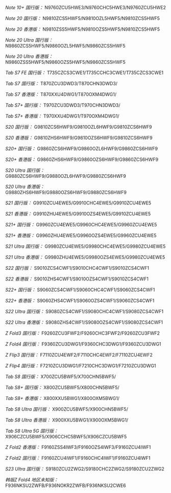 *Note 10+ 国行版：*
N9760ZCU5HWE3/N9760CHC5HWE3/N9760ZCU5HWE2

*Note 20 国行版：*
N9810ZCS5HWF5/N9810OZL5HWF5/N9810ZCS5HWF5

*Note 20 香港版：*
N9810ZSS5HWF5/N9810OZS5HWF5/N9810ZCS5HWF5

*Note 20 Ultra 国行版：*
N9860ZCS5HWF5/N9860OZL5HWF5/N9860ZCS5HWF5

*Note 20 Ultra 香港版：*
N9860ZSS5HWF5/N9860OZS5HWF5/N9860ZCS5HWF5

*Tab S7 FE 国行版：*
T735CZCS3CWE1/T735CCHC3CWE1/T735CZCS3CWE1

*Tab S7 国行版：*
T870ZCU3DWD3/T870CHN3DWD3/

*Tab S7 香港版：*
T870XXU4DWG1/T870OXM4DWG1/

*Tab S7+ 国行版：*
T970ZCU3DWD3/T970CHN3DWD3/

*Tab S7+ 香港版：*
T970XXU4DWG1/T970OXM4DWG1/

*S20 国行版：*
G9810ZCS6HWF9/G9810OZL6HWF9/G9810ZCS6HWF9

*S20 香港版：*
G9810ZHS6HWF9/G9810OZS6HWF9/G9810ZCS6HWF9

*S20+ 国行版：*
G9860ZCS6HWF9/G9860OZL6HWF9/G9860ZCS6HWF9

*S20+ 香港版：*
G9860ZHS6HWF9/G9860OZS6HWF9/G9860ZCS6HWF9

*S20 Ultra 国行版：*
G9880ZCS6HWF9/G9880OZL6HWF9/G9880ZCS6HWF9

*S20 Ultra 香港版：*
G9880ZHS6HWF9/G9880OZS6HWF9/G9880ZCS6HWF9

*S21 国行版：*
G9910ZCU4EWE5/G9910CHC4EWE5/G9910ZCU4EWE5

*S21 香港版：*
G9910ZHU4EWE5/G9910OZS4EWE5/G9910ZCU4EWE5

*S21+ 国行版：*
G9960ZCU4EWE5/G9960CHC4EWE5/G9960ZCU4EWE5

*S21+ 香港版：*
G9960ZHU4EWE5/G9960OZS4EWE5/G9960ZCU4EWE5

*S21 Ultra 国行版：*
G9980ZCU4EWE5/G9980CHC4EWE5/G9980ZCU4EWE5

*S21 Ultra 香港版：*
G9980ZHU4EWE5/G9980OZS4EWE5/G9980ZCU4EWE5

*S22 国行版：*
S9010ZCS4CWF1/S9010CHC4CWF1/S9010ZCS4CWF1

*S22 香港版：*
S9010ZHS4CWF1/S9010OZS4CWF1/S9010ZCS4CWF1

*S22+ 国行版：*
S9060ZCS4CWF1/S9060CHC4CWF1/S9060ZCS4CWF1

*S22+ 香港版：*
S9060ZHS4CWF1/S9060OZS4CWF1/S9060ZCS4CWF1

*S22 Ultra 国行版：*
S9080ZCS4CWF1/S9080CHC4CWF1/S9080ZCS4CWF1

*S22 Ultra 香港版：*
S9080ZHS4CWF1/S9080OZS4CWF1/S9080ZCS4CWF1

*Z Fold3 国行版：*
F9260ZCU3FWF2/F9260CHC3FWF2/F9260ZCU3FWF2

*Z Fold4 国行版：*
F9360ZCU3DWG1/F9360CHC3DWG1/F9360ZCU3DWG1

*Z Flip3 国行版：*
F7110ZCU4EWF2/F7110CHC4EWF2/F7110ZCU4EWF2

*Z Flip4 国行版：*
F7210ZCU3DWG1/F7210CHC3DWG1/F7210ZCU3DWG1

*Tab S8 国行版：*
X700ZCU5BWF5/X700CHN5BWF5/

*Tab S8+ 国行版：*
X800ZCU5BWF5/X800CHN5BWF5/

*Tab S8+ 香港版：*
X800XXU5BWG1/X800OXM5BWG1/

*Tab S8 Ultra 国行版：*
X900ZCU5BWF5/X900CHN5BWF5/

*Tab S8 Ultra 香港版：*
X900XXU5BWG1/X900OXM5BWG1/

*Tab S8 Ultra 5G 国行版：*
X906CZCU5BWF5/X906CCHC5BWF5/X906CZCU5BWF5

*Z Fold2 香港版：*
F9160ZSS4IWF3/F9160OZS4IWF3/F9160ZCU4IWF1

*Z Fold2 国行版：*
F9160ZCU4IWF1/F9160CHC4IWF1/F9160ZCU4IWF1

*S23 Ultra 国行版：*
S9180ZCU2ZWG2/S9180CHC2ZWG2/S9180ZCU2ZWG2

*韩版Z Fold4 地区未知版：*
F936NKSU2ZWFB/F936NOKR2ZWFB/F936NKSU2CWE6

